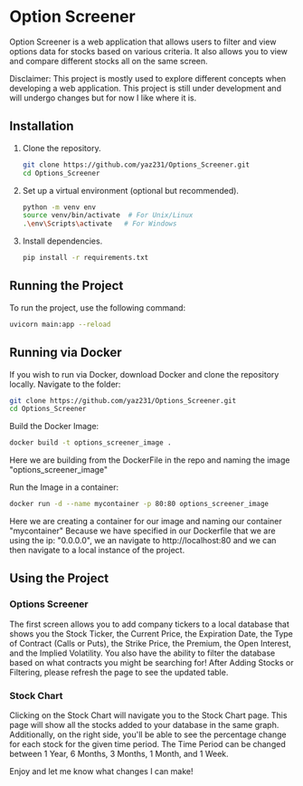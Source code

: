 # Option Screener

Option Screener is a web application that allows users to filter and view options data for stocks based on various criteria.
It also allows you to view and compare different stocks all on the same screen.

Disclaimer: This project is mostly used to explore different concepts when developing a web application. This project is still under development and will undergo changes but for now I like where it is. 
## Installation

1. Clone the repository.

    ```bash
    git clone https://github.com/yaz231/Options_Screener.git
    cd Options_Screener
    ```

2. Set up a virtual environment (optional but recommended).

    ```bash
    python -m venv env
    source venv/bin/activate  # For Unix/Linux
    .\env\Scripts\activate   # For Windows
    ```

3. Install dependencies.

    ```bash
    pip install -r requirements.txt
    ```

## Running the Project

To run the project, use the following command:

```bash
uvicorn main:app --reload
```

## Running via Docker
If you wish to run via Docker, download Docker and clone the repository locally. 
Navigate to the folder:
```bash
git clone https://github.com/yaz231/Options_Screener.git
cd Options_Screener
```

Build the Docker Image:
```bash
docker build -t options_screener_image .
```

Here we are building from the DockerFile in the repo and naming the image "options_screener_image"

Run the Image in a container:
```bash
docker run -d --name mycontainer -p 80:80 options_screener_image
```

Here we are creating a container for our image and naming our container "mycontainer"
Because we have specified in our Dockerfile that we are using the ip: "0.0.0.0", we an navigate to http://localhost:80 and we can then navigate to a local instance of the project.
## Using the Project
### Options Screener
The first screen allows you to add company tickers to a local database that shows you the Stock Ticker, the Current Price, the Expiration Date, the Type of Contract (Calls or Puts), the Strike Price, the Premium, the Open Interest, and the Implied Volatility.
You also have the ability to filter the database based on what contracts you might be searching for! After Adding Stocks or Filtering, please refresh the page to see the updated table.

### Stock Chart
Clicking on the Stock Chart will navigate you to the Stock Chart page. This page will show all the stocks added to your database in the same graph. Additionally, on the right side, you'll be able to see the percentage change for each stock for the given time period.
The Time Period can be changed between 1 Year, 6 Months, 3 Months, 1 Month, and 1 Week.

Enjoy and let me know what changes I can make!